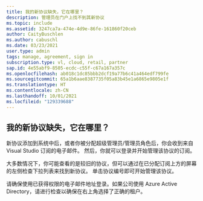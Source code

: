 ```yaml
---
title: 我的新协议缺失，它在哪里？
description: 管理员在门户上找不到其新协议
ms.topic: include
ms.assetid: 3247ca7a-474e-4d9e-86fe-161860f20ceb
author: CaityBuschlen
ms.author: cabuschl
ms.date: 03/23/2021
user.type: admin
tags: manage, agreement, sign in
subscription.type: vl, cloud, retail, partner
sap.id: 4e55abf9-8505-ecdc-c55f-c67a167a357c
ms.openlocfilehash: ab018c1dc85bbb2dcf19a77b6c41a464edf799fe
ms.sourcegitcommit: 65a1b6aae8387735f05a83b45e1a6865e9805e1f
ms.translationtype: HT
ms.contentlocale: zh-CN
ms.lasthandoff: 10/01/2021
ms.locfileid: "129339688"
---
```

## <a name="my-new-agreement-is-missing-where-is-it"></a>我的新协议缺失，它在哪里？
新协议添加到系统中后，或者你被分配超级管理员/管理员角色后，你会收到来自 Visual Studio 订阅的电子邮件。 然后，你就可以登录并开始管理该协议的订阅。 

大多数情况下，你可能查看的是较旧的协议，但可以通过在已分配订阅上方的屏幕的左侧检查下拉列表来找到新协议。 单击协议编号即可开始管理该协议。

请确保使用已获得权限的电子邮件地址登录。如果公司使用 Azure Active Directory，请进行检查以确保在右上角选择了正确的租户。 
